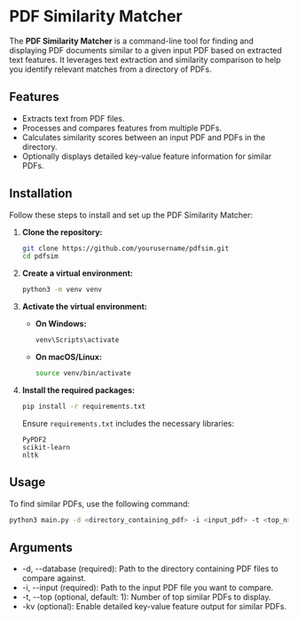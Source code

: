 # PDF Similarity Matcher

The **PDF Similarity Matcher** is a command-line tool for finding and displaying PDF documents similar to a given input PDF based on extracted text features. It leverages text extraction and similarity comparison to help you identify relevant matches from a directory of PDFs.

## Features

- Extracts text from PDF files.
- Processes and compares features from multiple PDFs.
- Calculates similarity scores between an input PDF and PDFs in the directory.
- Optionally displays detailed key-value feature information for similar PDFs.

## Installation

Follow these steps to install and set up the PDF Similarity Matcher:

1. **Clone the repository:**

    ```bash
    git clone https://github.com/yourusername/pdfsim.git
    cd pdfsim
    ```

2. **Create a virtual environment:**

    ```bash
    python3 -m venv venv
    ```

3. **Activate the virtual environment:**

    - **On Windows:**

      ```bash
      venv\Scripts\activate
      ```

    - **On macOS/Linux:**

      ```bash
      source venv/bin/activate
      ```

4. **Install the required packages:**

    ```bash
    pip install -r requirements.txt
    ```

    Ensure `requirements.txt` includes the necessary libraries:

    ```
    PyPDF2
    scikit-learn
    nltk
    ```

## Usage

To find similar PDFs, use the following command:

```bash
python3 main.py -d <directory_containing_pdf> -i <input_pdf> -t <top_n> [-kv]
```

## Arguments
- -d, --database (required): Path to the directory containing PDF files to compare against.
- -i, --input (required): Path to the input PDF file you want to compare.
- -t, --top (optional, default: 1): Number of top similar PDFs to display.
- -kv (optional): Enable detailed key-value feature output for similar PDFs.

